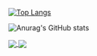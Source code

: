 [![Top Langs](https://github-readme-stats.vercel.app/api/top-langs/?username=hanwenlu2016)](https://github.com/anuraghazra/github-readme-stats)


![Anurag's GitHub stats](https://github-readme-stats.vercel.app/api?username=hanwenlu2016&show_icons=true&theme=cobalt)


<a href="https://github.com/anuraghazra/github-readme-stats">
  <img align="center" src="https://github-readme-stats.vercel.app/api/pin/?username=hanwenlu2016&repo=web-ui" />
</a>
<a href="https://github.com/anuraghazra/convoychat">
  <img align="center" src="https://github-readme-stats.vercel.app/api/pin/?username=hanwenlu2016&repo=sohan" />
</a>
